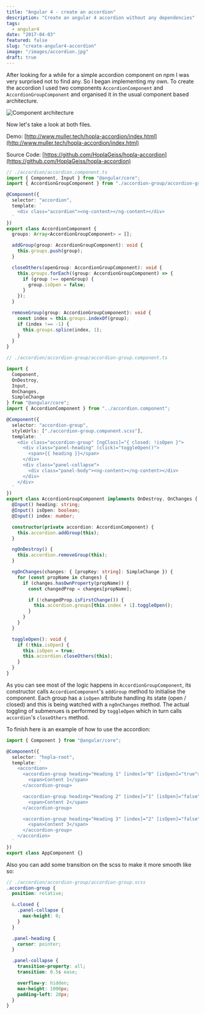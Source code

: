 ```yaml
---
title: "Angular 4 - create an accordion"
description: "Create an angular 4 accordion without any dependencies"
tags:
  - angular4
date: "2017-04-03"
featured: false
slug: "create-angular4-accordion"
image: "/images/accordion.jpg"
draft: true
---
```


After looking for a while for a simple accordion component on npm I was very surprised not to find any. So I began implementing my own.
To create the accordion I used two components `AccordionComponent` and `AccordionGroupComponent` and organised it in the usual component based architecture.

![Component architecture](/images/accordion-architecture.png)

Now let's take a look at both files.

Demo: [http://www.muller.tech/hopla-accordion/index.html](http://www.muller.tech/hopla-accordion/index.html)

Source Code: [https://github.com/HoplaGeiss/hopla-accordion](https://github.com/HoplaGeiss/hopla-accordion)

```typescript
// ./accordion/accordion.component.ts
import { Component, Input } from "@angular/core";
import { AccordionGroupComponent } from "./accordion-group/accordion-group.component";

@Component({
  selector: "accordion",
  template: `
    <div class="accordion"><ng-content></ng-content></div>
  `
})
export class AccordionComponent {
  groups: Array<AccordionGroupComponent> = [];

  addGroup(group: AccordionGroupComponent): void {
    this.groups.push(group);
  }

  closeOthers(openGroup: AccordionGroupComponent): void {
    this.groups.forEach((group: AccordionGroupComponent) => {
      if (group !== openGroup) {
        group.isOpen = false;
      }
    });
  }

  removeGroup(group: AccordionGroupComponent): void {
    const index = this.groups.indexOf(group);
    if (index !== -1) {
      this.groups.splice(index, 1);
    }
  }
}
```

```typescript
// ./accordion/accordion-group/accordion-group.component.ts

import {
  Component,
  OnDestroy,
  Input,
  OnChanges,
  SimpleChange
} from "@angular/core";
import { AccordionComponent } from "../accordion.component";

@Component({
  selector: "accordion-group",
  styleUrls: ["./accordion-group.component.scss"],
  template: `
    <div class="accordion-group" [ngClass]="{ closed: !isOpen }">
      <div class="panel-heading" (click)="toggleOpen()">
        <span>{{ heading }}</span>
      </div>
      <div class="panel-collapse">
        <div class="panel-body"><ng-content></ng-content></div>
      </div>
    </div>
  `
})
export class AccordionGroupComponent implements OnDestroy, OnChanges {
  @Input() heading: string;
  @Input() isOpen: boolean;
  @Input() index: number;

  constructor(private accordion: AccordionComponent) {
    this.accordion.addGroup(this);
  }

  ngOnDestroy() {
    this.accordion.removeGroup(this);
  }

  ngOnChanges(changes: { [propKey: string]: SimpleChange }) {
    for (const propName in changes) {
      if (changes.hasOwnProperty(propName)) {
        const changedProp = changes[propName];

        if (!changedProp.isFirstChange()) {
          this.accordion.groups[this.index + 1].toggleOpen();
        }
      }
    }
  }

  toggleOpen(): void {
    if (!this.isOpen) {
      this.isOpen = true;
      this.accordion.closeOthers(this);
    }
  }
}
```

As you can see most of the logic happens in `AccordionGroupComponent`, its constructor calls `AccordionComponent`'s `addGroup` method to initialise the component. Each group has a `isOpen` attribute handling its state (open / closed) and this is being watched with a `ngOnChanges` method. The actual toggling of submenues is performed by `toggleOpen` which in turn calls `accordion`'s `closeOthers` method.

To finish here is an example of how to use the accordion:

```typescript
import { Component } from "@angular/core";

@Component({
  selector: "hopla-root",
  template: `
    <accordion>
      <accordion-group heading="Heading 1" [index]="0" [isOpen]="true">
        <span>Content 1</span>
      </accordion-group>

      <accordion-group heading="Heading 2" [index]="1" [isOpen]="false">
        <span>Content 2</span>
      </accordion-group>

      <accordion-group heading="Heading 3" [index]="2" [isOpen]="false">
        <span>Content 3</span>
      </accordion-group>
    </accordion>
  `
})
export class AppComponent {}
```

Also you can add some transition on the scss to make it more smooth like so:

```scss
// ./accordion/accordion-group/accordion-group.scss
.accordion-group {
  position: relative;

  &.closed {
    .panel-collapse {
      max-height: 0;
    }
  }

  .panel-heading {
    cursor: pointer;
  }

  .panel-collapse {
    transition-property: all;
    transition: 0.5s ease;

    overflow-y: hidden;
    max-height: 1000px;
    padding-left: 20px;
  }
}
```
